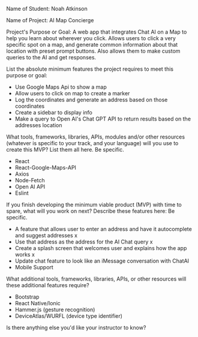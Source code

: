 Name of Student: Noah Atkinson

Name of Project: AI Map Concierge

Project's Purpose or Goal: A web app that integrates Chat AI on a Map to help you learn about wherever you click. Allows users to click a very specific spot on a map, and generate common information about that location with preset prompt buttons. Also allows them to make custom queries to the AI and get responses. 

List the absolute minimum features the project requires to meet this purpose or goal: 
- Use Google Maps Api to show a map
- Allow users to click on map to create a marker
- Log the coordinates and generate an address based on those coordinates
- Create a sidebar to display info
- Make a query to Open AI's Chat GPT API to return results based on the addresses location

What tools, frameworks, libraries, APIs, modules and/or other resources (whatever is specific to your track, and your language) will you use to create this MVP? List them all here. Be specific.

- React
- React-Google-Maps-API
- Axios
- Node-Fetch
- Open AI API
- Eslint

If you finish developing the minimum viable product (MVP) with time to spare, what will you work on next? Describe these features here: Be specific.
- A feature that allows user to enter an address and have it autocomplete and suggest addresses x
- Use that address as the address for the AI Chat query x
- Create a splash screen that welcomes user and explains how the app works x
- Update chat feature to look like an iMessage conversation with ChatAI
- Mobile Support 

What additional tools, frameworks, libraries, APIs, or other resources will these additional features require?
- Bootstrap
- React Native/Ionic 
- Hammer.js (gesture recognition)
- DeviceAtlas/WURFL (device type identifier)


Is there anything else you'd like your instructor to know?

